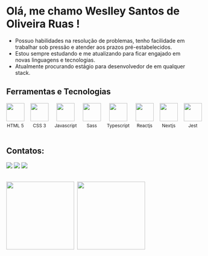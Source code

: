 # Olá, me chamo Weslley Santos de Oliveira Ruas !

- Possuo habilidades na resolução de problemas, tenho facilidade em trabalhar sob pressão e atender aos prazos pré-estabelecidos.
- Estou sempre estudando e me atualizando para ficar engajado em novas linguagens e tecnologias.
- Atualmente procurando estágio para desenvolvedor de em qualquer stack.

## Ferramentas e Tecnologias

<div style="display: flex; gap: 16px;">
<div style="display: flex; flex-direction: column;align-items:center; gap:4px;">
    <img src="https://cdn.jsdelivr.net/gh/devicons/devicon/icons/html5/html5-original-wordmark.svg" width="48" height="48"/>
    <span style="font-size:12px; line-height:16px;">HTML 5</span>
</div>
<div style="display: flex; flex-direction: column;align-items:center; gap:4px;">
    <img src="https://cdn.jsdelivr.net/gh/devicons/devicon/icons/css3/css3-original-wordmark.svg" width="48" height="48"/>
    <span style="font-size:12px; line-height:16px;">CSS 3</span>
</div>
<div style="display: flex; flex-direction: column;align-items:center; gap:4px;">
    <img src="https://cdn.jsdelivr.net/gh/devicons/devicon/icons/javascript/javascript-original.svg" width="48" height="48"/>
    <span style="font-size:12px; line-height:16px;">Javascript</span>
</div>
<div style="display: flex; flex-direction: column;align-items:center; gap:4px;">
    <img src="https://cdn.jsdelivr.net/gh/devicons/devicon/icons/sass/sass-original.svg" width="48" height="48"/>
    <span style="font-size:12px; line-height:16px;">Sass</span>
</div>
<div style="display: flex; flex-direction: column;align-items:center; gap:4px;">
    <img src="https://cdn.jsdelivr.net/gh/devicons/devicon/icons/typescript/typescript-original.svg" width="48" height="48"/>
    <span style="font-size:12px; line-height:16px;">Typescript</span>
</div>
<div style="display: flex; flex-direction: column;align-items:center; gap:4px;">
    <img src="https://cdn.jsdelivr.net/gh/devicons/devicon/icons/react/react-original.svg" width="48" height="48"/>
    <span style="font-size:12px; line-height:16px;">Reactjs</span>
</div>
<div style="display: flex; flex-direction: column;align-items:center; gap:4px;">
    <img src="https://cdn.jsdelivr.net/gh/devicons/devicon/icons/nextjs/nextjs-original.svg" width="48" height="48"/>
    <span style="font-size:12px; line-height:16px;">Nextjs</span>
</div>
<div style="display: flex; flex-direction: column;align-items:center; gap:4px;">
    <img src="https://cdn.jsdelivr.net/gh/devicons/devicon/icons/jest/jest-plain.svg" width="48" height="48"/>
    <span style="font-size:12px; line-height:16px;">Jest</span>
</div>
</div>

<br/>

## Contatos:

<div>
<a href="https://www.linkedin.com/in/weslleysordev/" target="_blank"><img src="https://img.shields.io/badge/-LinkedIn-%230077B5?style=for-the-badge&logo=linkedin&logoColor=white" target="_blank"></a>
<a href = "mailto:contato@weslleysordev@gmail.com"><img src="https://img.shields.io/badge/Gmail-D14836?style=for-the-badge&logo=gmail&logoColor=white" target="_blank"></a>
<a href="https://wa.me/5524998547770" target="_blank"><img src="https://img.shields.io/badge/Whatsapp-FF000025D366?style=for-the-badge&logo=whatsapp&logoColor=white" target="_blank"></a>
</div>

<div style="display: flex;flex-direction: row;gap: 8px;margin-top:32px;">
<img height="180em" src="https://github-readme-stats.vercel.app/api/top-langs/?username=WeslleySORDev&layout=compact&langs_count=7&theme=dracula"/>
<img height="180em" src="https://github-readme-stats.vercel.app/api?username=WeslleySORDev&show_icons=true&theme=dracula&include_all_commits=true&count_private=true"/>
</div>
